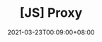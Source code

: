 ---
title: "[JS] Proxy"
date: 2021-03-23T00:09:00+08:00
draft: true
hero: 
menu:
  sidebar:
    name: "[JS] Proxy"
    identifier: js-proxy
    parent: Javascript
    weight: 1000
---